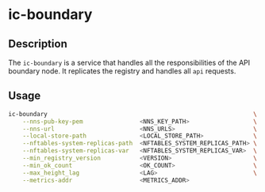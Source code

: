 # ic-boundary

## Description

The `ic-boundary` is a service that handles all the responsibilities of the API boundary node. It replicates the registry and handles all `api` requests.

## Usage

```sh
ic-boundary                                                          \
    --nns-pub-key-pem                <NNS_KEY_PATH>                  \
    --nns-url                        <NNS_URLS>                      \
    --local-store-path               <LOCAL_STORE_PATH>              \
    --nftables-system-replicas-path  <NFTABLES_SYSTEM_REPLICAS_PATH> \
    --nftables-system-replicas-var   <NFTABLES_SYSTEM_REPLICAS_VAR>  \
    --min_registry_version           <VERSION>                       \
    --min_ok_count                   <OK_COUNT>                      \
    --max_height_lag                 <LAG>                           \
    --metrics-addr                   <METRICS_ADDR>
```
